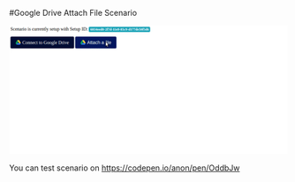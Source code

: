 #Google Drive Attach File Scenario


![](google-drive-attach-file.gif)

You can test scenario on https://codepen.io/anon/pen/OddbJw
